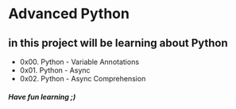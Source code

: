 # Advanced Python
## in this project will be learning about Python
* 0x00. Python - Variable Annotations
* 0x01. Python - Async
* 0x02. Python - Async Comprehension
##### Have fun learning ;)
